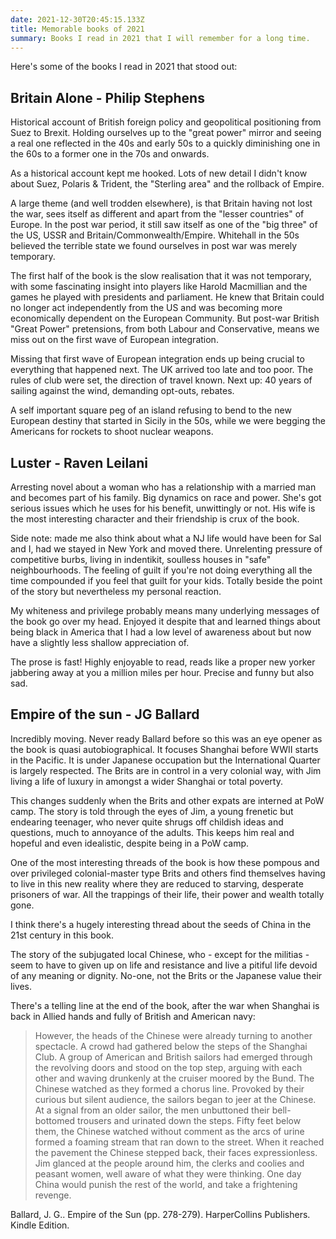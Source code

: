 ```yaml
---
date: 2021-12-30T20:45:15.133Z
title: Memorable books of 2021
summary: Books I read in 2021 that I will remember for a long time.
---
```


Here's some of the books I read in 2021 that stood out:

## Britain Alone - Philip Stephens

Historical account of British foreign policy and geopolitical positioning from Suez to Brexit. Holding ourselves up to the "great power" mirror and seeing a real one reflected in the 40s and early 50s to a quickly diminishing one in the 60s to a former one in the 70s and onwards.

As a historical account kept me hooked. Lots of new detail I didn't know about Suez, Polaris & Trident, the "Sterling area" and the rollback of Empire.

A large theme (and well trodden elsewhere), is that Britain having not lost the war, sees itself as different and apart from the "lesser countries" of Europe. In the post war period, it still saw itself as one of the "big three" of the US, USSR and Britain/Commonwealth/Empire. Whitehall in the 50s believed the terrible state we found ourselves in post war was merely temporary.

The first half of the book is the slow realisation that it was not temporary, with some fascinating insight into players like Harold Macmillian and the games he played with presidents and parliament.  He knew that Britain could no longer act independently from the US and was becoming more economically dependent on the European Community. But post-war British "Great Power" pretensions, from both Labour and Conservative, means we miss out on the first wave of European integration.

Missing that first wave of European integration ends up being crucial to everything that happened next. The UK arrived too late and too poor. The rules of club were set, the direction of travel known. Next up: 40 years of sailing against the wind, demanding opt-outs, rebates.

A self important square peg of an island refusing to bend to the new European destiny that started in Sicily in the 50s, while we were begging the Americans for rockets to shoot nuclear weapons.

## Luster - Raven Leilani

Arresting novel about a woman who has a relationship with a married man and  becomes part of his family. Big dynamics on race and power. She's got serious issues which he uses for his benefit, unwittingly or not. His wife is the most interesting character and their friendship is crux of the book.

Side note: made me also think about what a NJ life would have been for Sal and I, had we stayed in New York and moved there. Unrelenting pressure of competitive burbs, living in indentikit, soulless houses in "safe" neighbourhoods. The feeling of guilt if you're not doing everything all the time compounded if you feel that guilt for your kids. Totally beside the point of the story but nevertheless my personal reaction.

My whiteness and privilege probably means many underlying messages of the book go over my head. Enjoyed it despite that and learned things about being black in America that I had a low level of awareness about but now have a slightly less shallow appreciation of.

The prose is fast! Highly enjoyable to read, reads like a proper new yorker jabbering away at you a million miles per hour. Precise and funny but also sad.

## Empire of the sun - JG Ballard
Incredibly moving. Never ready Ballard before so this was an eye opener as the book is quasi autobiographical. It focuses Shanghai before WWII starts in the Pacific. It is under Japanese occupation but the International Quarter is largely respected. The Brits are in control in a very colonial way, with Jim living a life of luxury in amongst a wider Shanghai or total poverty.

This changes suddenly when the Brits and other expats are interned at PoW camp. The story is told through the eyes of Jim, a young frenetic but endearing teenager, who never quite shrugs off childish ideas and questions, much to annoyance of the adults. This keeps him real and hopeful and even idealistic, despite being in a PoW camp.

One of the most interesting threads of the book is how these pompous and over privileged colonial-master type Brits and others find themselves having to live in this new reality where they are reduced to starving, desperate prisoners of war. All the trappings of their life, their power and wealth totally gone.

I think there's a hugely interesting thread about the seeds of China in the 21st century in this book.

The story of the subjugated local Chinese, who - except for the militias - seem to have to given up on life and resistance and live a pitiful life devoid of any meaning or dignity. No-one, not the Brits or the Japanese value their lives.

There's a telling line at the end of the book, after the war when Shanghai is back in Allied hands and fully of British and American navy:

> However, the heads of the Chinese were already turning to another spectacle. A crowd had gathered below the steps of the Shanghai Club. A group of American and British sailors had emerged through the revolving doors and stood on the top step, arguing with each other and waving drunkenly at the cruiser moored by the Bund. The Chinese watched as they formed a chorus line. Provoked by their curious but silent audience, the sailors began to jeer at the Chinese. At a signal from an older sailor, the men unbuttoned their bell-bottomed trousers and urinated down the steps.
> Fifty feet below them, the Chinese watched without comment as the arcs of urine formed a foaming stream that ran down to the street. When it reached the pavement the Chinese stepped back, their faces expressionless. Jim glanced at the people around him, the clerks and coolies and peasant women, well aware of what they were thinking. One day China would punish the rest of the world, and take a frightening revenge.

Ballard, J. G.. Empire of the Sun (pp. 278-279). HarperCollins Publishers. Kindle Edition.
